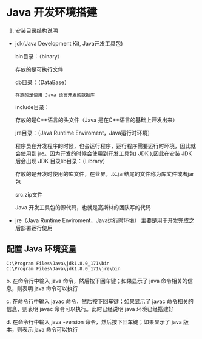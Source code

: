 # Java 开发环境搭建
1. 安装目录结构说明
- jdk(Java Development Kit, Java开发工具包)

    bin目录：（binary）

    存放的是可执行文件

    db目录：（DataBase）

      存放的是使用 Java 语言开发的数据库

    include目录：

    存放的是C++语言的头文件（Java 是在C++语言的基础上开发出来）

    jre目录：（Java Runtime Enviroment，Java运行时环境）

    程序员在开发程序的时候，也会运行程序，运行程序需要运行时环境，因此就会使用到 jre。因为开发的时候会使用到开发工具包( JDK ),因此在安装 JDK 后会出现 JDK 目录lib目录：（Library）

    存放的是开发时使用的库文件，在业界，以.jar结尾的文件称为库文件或者jar包

    src.zip文件

    Java 开发工具包的源代码，也就是高斯林的团队写的代码

- jre（Java Runtime Enviroment，Java运行时环境）
主要是用于开发完成之后部署运行使用

## 配置 Java 环境变量

```
C:\Program Files\Java\jdk1.8.0_171\bin
C:\Program Files\Java\jdk1.8.0_171\jre\bin
```

b. 在命令行中输入 java 命令，然后按下回车键；如果显示了 java 命令相关的信息，则表明 java 命令可以执行

c. 在命令行中输入 javac 命令，然后按下回车键；如果显示了 javac 命令相关的信息，则表明 javac 命令可以执行。此时已经说明 java 环境已经搭建好

d. 在命令行中输入 java -version 命令，然后按下回车键；如果显示了 java 版本，则表示 java 命令可以执行